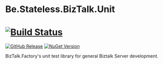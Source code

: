 # Be.Stateless.BizTalk.Unit

# [![Build Status](https://dev.azure.com/icraftsoftware/be.stateless/_apis/build/status/Be.Stateless.BizTalk.Unit%20Manual%20Release?branchName=master)](https://dev.azure.com/icraftsoftware/be.stateless/_build/latest?definitionId=666&branchName=master)
[![GitHub Release](https://img.shields.io/github/v/release/icraftsoftware/Be.Stateless.BizTalk.Unit)](https://github.com/icraftsoftware/Be.Stateless.BizTalk.Unit/releases/latest)
[![NuGet Version](https://img.shields.io/nuget/v/Be.Stateless.BizTalk.Unit.svg?style=flat)](https://www.nuget.org/packages/Be.Stateless.BizTalk.Unit/)

BizTalk.Factory's unit test library for general Biztalk Server development.
